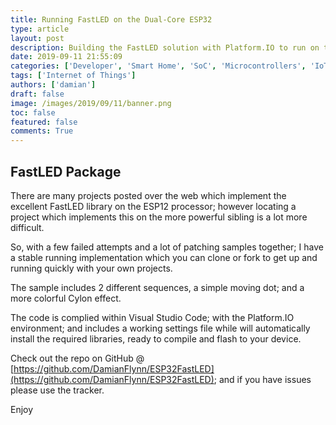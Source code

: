 ```yaml
---
title: Running FastLED on the Dual-Core ESP32
type: article 
layout: post 
description: Building the FastLED solution with Platform.IO to run on the ESP32
date: 2019-09-11 21:55:09
categories: ['Developer', 'Smart Home', 'SoC', 'Microcontrollers', 'IoT']
tags: ['Internet of Things']
authors: ['damian'] 
draft: false 
image: /images/2019/09/11/banner.png
toc: false 
featured: false 
comments: True
---
```


## FastLED Package

There are many projects posted over the web which implement the excellent FastLED library on the ESP12 processor; however locating a project which implements this on the more powerful sibling is a lot more difficult.

So, with a few failed attempts and a lot of patching samples together; I have a stable running implementation which you can clone or fork to get up and running quickly with your own projects.

The sample includes 2 different sequences, a simple moving dot; and a more colorful Cylon effect.

The code is complied within Visual Studio Code; with the Platform.IO environment; and includes a working settings file while will automatically install the required libraries, ready to compile and flash to your device.

Check out the repo on GitHub @ [https://github.com/DamianFlynn/ESP32FastLED](https://github.com/DamianFlynn/ESP32FastLED); and if you have issues please use the tracker.

Enjoy